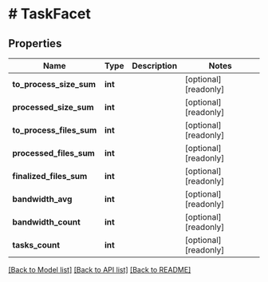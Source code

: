 # # TaskFacet

## Properties

Name | Type | Description | Notes
------------ | ------------- | ------------- | -------------
**to_process_size_sum** | **int** |  | [optional] [readonly] 
**processed_size_sum** | **int** |  | [optional] [readonly] 
**to_process_files_sum** | **int** |  | [optional] [readonly] 
**processed_files_sum** | **int** |  | [optional] [readonly] 
**finalized_files_sum** | **int** |  | [optional] [readonly] 
**bandwidth_avg** | **int** |  | [optional] [readonly] 
**bandwidth_count** | **int** |  | [optional] [readonly] 
**tasks_count** | **int** |  | [optional] [readonly] 

[[Back to Model list]](../../README.md#documentation-for-models) [[Back to API list]](../../README.md#documentation-for-api-endpoints) [[Back to README]](../../README.md)


